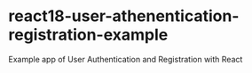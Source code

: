 # react18-user-athenentication-registration-example
Example app of User Authentication and Registration with React 
